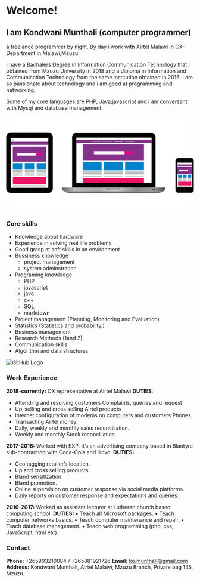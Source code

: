 # Welcome! 
## I am Kondwani Munthali (computer programmer)

a freelance programmer by night. By day i work with Airtel Malawi in CX-Department in Malawi,Mzuzu. 

I have a Bachalers Degree in Information Communication Technology that i obtained from Mzuzu University in 2018 and a diploma in Information and Communication Technology from the same institution obtained in 2016. I am so passionate about technology and i am good at programming and networking. 

Some of my core languages are PHP, Java,javascript and i am conversant with Mysql and database management.

![GitHub Logo](/mobile-devices.png)

### Core skills
- Knowledge about hardware
- Experience in solving real life problems
- Good grasp at soft skills in an environment
- Bussiness knowledge
  - project management
  - system adminstration
- Programing knowledge
  - PHP
  - javascript
  - java
  - c++
  - SQL
  - markdown<br>
- Project management (Planning, Monitoring and Evaluation)
-	Statistics (Statistics and probability,)
-	Business management
-	Research Methods (1and 2)
-	Communication skills
-	Algorithm and data structures

 
  
![GitHub Logo](/me.jpg)


### Work Experience
**2018-currently:** CX representative at Airtel Malawi 
**DUTIES:**
-	Attending and resolving customers Complaints, queries and request
-	Up-selling and cross selling Airtel products
-	Internet configuration of modems on computers and customers Phones.
-	Transacting Airtel money.
-	Daily, weekly and monthly sales reconciliation.
-	Weekly and  monthly Stock reconciliation

**2017-2018:** Worked with EXP. It’s an advertising company based in Blantyre sub-contracting with Coca-Cola and Illovo. 
**DUTIES:**
- Geo tagging retailer’s location.
-	Up and cross selling products.
-	Bland sensitization.
-	Bland promotion.
-	Online supervision on customer response via social media platforms.
-	Daily reports on customer response and expectations and queries. 


**2016-2017:** Worked as assistant lecturer at Lutheran church based computing school.
**DUTIES:**
•	Teach all Microsoft packages. 
•	Teach computer networks basics.
•	Teach computer maintenance and repair.
•	Teach database management.
•	Teach web programming (php, css, JavaScript, html etc). 



### Contact
 **Phone:** +265993210084 / +265881921726  **Email:** ko.munthali@gmail.com                  
 **Address:** Kondwani Munthali,
            Airtel Malawi,
            Mzuzu Branch,
            Private bag 145,
            Mzuzu.
                                     
